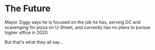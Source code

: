 # The Future

Mayor Ziggy says he is focused on the job he has, serving DC and scavenging for pizza on U-Street, and currently has no plans to pursue higher office in 2020.

But that's what they all say...